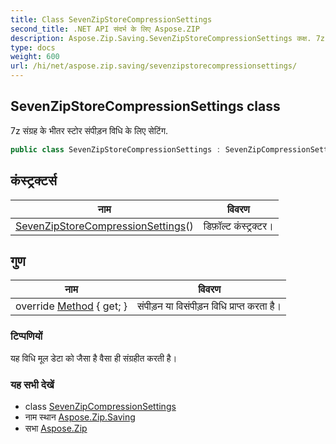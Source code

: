 ```yaml
---
title: Class SevenZipStoreCompressionSettings
second_title: .NET API संदर्भ के लिए Aspose.ZIP
description: Aspose.Zip.Saving.SevenZipStoreCompressionSettings कक्ष. 7z संग्रह के भतर स्टर संपड़न वध के लए सेटंग.
type: docs
weight: 600
url: /hi/net/aspose.zip.saving/sevenzipstorecompressionsettings/
---
```

## SevenZipStoreCompressionSettings class

7z संग्रह के भीतर स्टोर संपीड़न विधि के लिए सेटिंग.

```csharp
public class SevenZipStoreCompressionSettings : SevenZipCompressionSettings
```

## कंस्ट्रक्टर्स

| नाम | विवरण |
| --- | --- |
| [SevenZipStoreCompressionSettings](sevenzipstorecompressionsettings/)() | डिफ़ॉल्ट कंस्ट्रक्टर। |

## गुण

| नाम | विवरण |
| --- | --- |
| override [Method](../../aspose.zip.saving/sevenzipstorecompressionsettings/method/) { get; } | संपीड़न या विसंपीड़न विधि प्राप्त करता है। |

### टिप्पणियों

यह विधि मूल डेटा को जैसा है वैसा ही संग्रहीत करती है।

### यह सभी देखें

* class [SevenZipCompressionSettings](../sevenzipcompressionsettings/)
* नाम स्थान [Aspose.Zip.Saving](../../aspose.zip.saving/)
* सभा [Aspose.Zip](../../)



